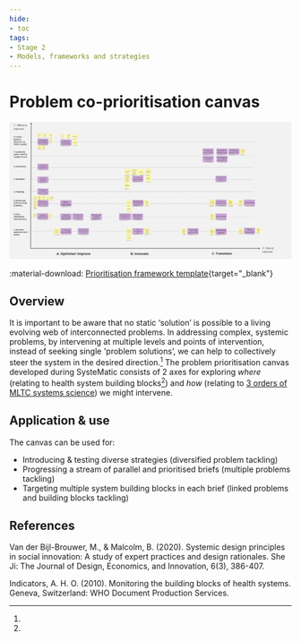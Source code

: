 ```yaml
---
hide: 
- toc
tags:
- Stage 2
- Models, frameworks and strategies
---
```


# Problem co-prioritisation canvas

![Prioritisation framework](../assets/prioritisation-framework.jpg)

:material-download: [Prioritisation framework template](../assets/problem-prioritisation.md){target="_blank"}  

## Overview 

It is important to be aware that no static ‘solution’ is possible to a living evolving web of interconnected problems. In addressing complex, systemic problems, by intervening at multiple levels and points of intervention, instead of seeking single 'problem solutions’, we can help to collectively steer the system in the desired direction.[^1] The problem prioritisation canvas developed during SysteMatic consists of 2 axes for exploring *where* (relating to health system building blocks[^2]) and *how* (relating to [3 orders of MLTC systems science](../systems-science/orders.md)) we might intervene. 

## Application & use 

The canvas can be used for:

- Introducing & testing diverse strategies (diversified problem tackling)
- Progressing a stream of parallel and prioritised briefs (multiple problems tackling)
- Targeting multiple system building blocks in each brief (linked problems and building blocks tackling)

## References

[^1]:
  Van der Bijl-Brouwer, M., & Malcolm, B. (2020). Systemic design principles in social innovation: A study of expert practices and design rationales. She Ji: The Journal of Design, Economics, and Innovation, 6(3), 386-407.
[^2]:
  Indicators, A. H. O. (2010). Monitoring the building blocks of health systems. Geneva, Switzerland: WHO Document Production Services.

